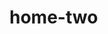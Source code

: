 <!-- generated by markdown-notes-tree -->

# home-two

<!-- optional markdown-notes-tree directory description starts here -->

<!-- optional markdown-notes-tree directory description ends here -->


